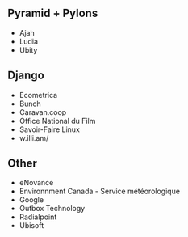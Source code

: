 ## Pyramid + Pylons

* Ajah
* Ludia
* Ubity

## Django

* Ecometrica
* Bunch
* Caravan.coop
* Office National du Film
* Savoir-Faire Linux
* w.illi.am/


## Other

* eNovance
* Environnment Canada - Service météorologique
* Google
* Outbox Technology
* Radialpoint
* Ubisoft
